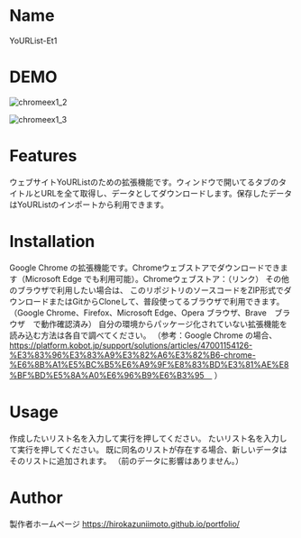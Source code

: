 # Name

YoURList-Et1

# DEMO

![chromeex1_2](https://user-images.githubusercontent.com/55869749/115486505-c2609800-a291-11eb-9928-a435493997fb.png)

![chromeex1_3](https://user-images.githubusercontent.com/55869749/115486554-ddcba300-a291-11eb-84c5-8dbcd2729e20.png)

# Features

ウェブサイトYoURListのための拡張機能です。ウィンドウで開いてるタブのタイトルとURLを全て取得し、データとしてダウンロードします。保存したデータはYoURListのインポートから利用できます。

# Installation

Google Chrome の拡張機能です。Chromeウェブストアでダウンロードできます（Microsoft Edge でも利用可能）。Chromeウェブストア：（リンク）
その他のブラウザで利用したい場合は、
このリポジトリのソースコードをZIP形式でダウンロードまたはGitからCloneして、普段使ってるブラウザで利用できます。（Google Chrome、Firefox、Microsoft Edge、Opera ブラウザ、Brave　ブラウザ　で動作確認済み）
自分の環境からパッケージ化されていない拡張機能を読み込む方法は各自で調べてください。
（参考：Google Chrome の場合、https://platform.kobot.jp/support/solutions/articles/47001154126-%E3%83%96%E3%83%A9%E3%82%A6%E3%82%B6-chrome-%E6%8B%A1%E5%BC%B5%E6%A9%9F%E8%83%BD%E3%81%AE%E8%BF%BD%E5%8A%A0%E6%96%B9%E6%B3%95　
）

# Usage

作成したいリスト名を入力して実行を押してください。
たいリスト名を入力して実行を押してください。 既に同名のリストが存在する場合、新しいデータはそのリストに追加されます。 （前のデータに影響はありません。）

# Author

製作者ホームページ
https://hirokazuniimoto.github.io/portfolio/
